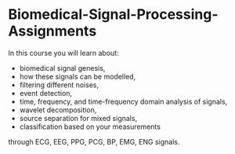 # Biomedical-Signal-Processing-Assignments

In this course you will learn about:
* biomedical signal genesis, 
* how these signals can be modelled,
* filtering different noises,
* event detection,
* time, frequency, and time-frequency domain analysis of signals,
* wavelet decomposition,
* source separation for mixed signals,
* classification based on your measurements
  
through ECG, EEG, PPG, PCG, BP, EMG, ENG signals.
